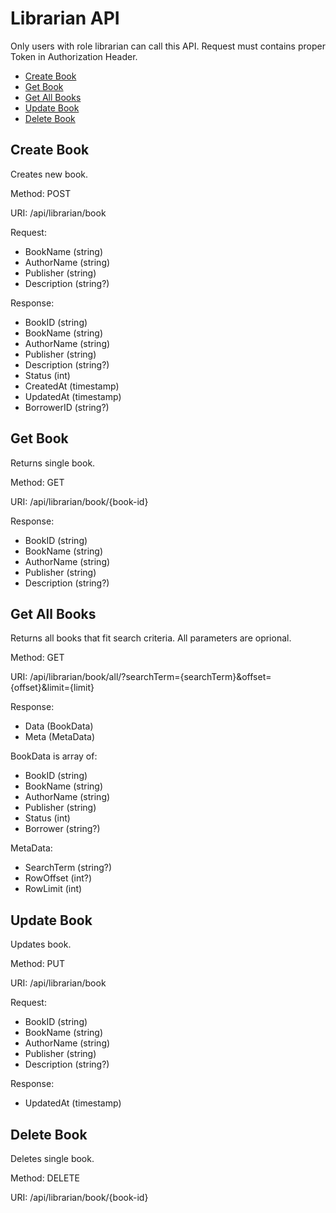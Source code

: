 # Librarian API

Only users with role librarian can call this API.
Request must contains proper Token in Authorization Header.

- [Create Book](#create-book)
- [Get Book](#get-book)
- [Get All Books](#get-all-books)
- [Update Book](#update-book)
- [Delete Book](#delete-book)

## Create Book

Creates new book.

Method: POST

URI: /api/librarian/book

Request:
* BookName (string)
* AuthorName (string)
* Publisher (string)
* Description (string?)

Response:
* BookID (string)
* BookName (string)
* AuthorName (string)
* Publisher (string)
* Description (string?)
* Status (int)
* CreatedAt (timestamp)
* UpdatedAt (timestamp)
* BorrowerID (string?)

## Get Book

Returns single book.

Method: GET

URI: /api/librarian/book/{book-id}

Response:
* BookID (string)
* BookName (string)
* AuthorName (string)
* Publisher (string)
* Description (string?)

## Get All Books

Returns all books that fit search criteria.
All parameters are oprional.

Method: GET

URI: /api/librarian/book/all/?searchTerm={searchTerm}&offset={offset}&limit={limit}

Response:
* Data (BookData)
* Meta (MetaData)

BookData is array of:
* BookID (string)
* BookName (string)
* AuthorName (string)
* Publisher (string)
* Status (int)
* Borrower (string?)

MetaData:
* SearchTerm (string?)
* RowOffset (int?)
* RowLimit (int)

## Update Book

Updates book.

Method: PUT

URI: /api/librarian/book

Request:
* BookID (string)
* BookName (string)
* AuthorName (string)
* Publisher (string)
* Description (string?)

Response:
* UpdatedAt (timestamp)

## Delete Book

Deletes single book.

Method: DELETE

URI: /api/librarian/book/{book-id}
